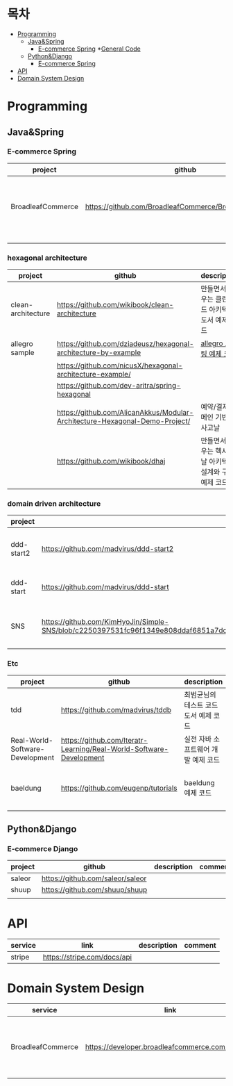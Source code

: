 # 목차
* [Programming](#Programming)
  *   [Java&Spring](#Java&Spring)
      *   [E-commerce Spring](#E-commerce-Spring)
      *[General Code](#General-Code)
  *   [Python&Django](#Python&Django)
      *   [E-commerce Spring](#E-commerce-Django)
* [API](#API)
* [Domain System Design](#Domain-System-Design)

# Programming 
## Java&Spring
### E-commerce Spring
| project | github | description | comment |
|---------|--------|-----|-----|
|BroadleafCommerce         |https://github.com/BroadleafCommerce/BroadleafCommerce        |   -  |e-commerce 구현할 때 네이밍, 구조 등을 참고하기 유용|
|         |        |     ||
|         |        |     ||

### hexagonal architecture
| project | github | description | comment|
|---------|--------|-----|-----|
|clean-architecture        |https://github.com/wikibook/clean-architecture     |만들면서 배우는 클린 코드 아키텍처 도서 예제 코드|헥사고날 템플릿 잡을 때 유용|
|allegro sample |https://github.com/dziadeusz/hexagonal-architecture-by-example|[allegro 포스팅 예제 코드](https://blog.allegro.tech/2020/05/hexagonal-architecture-by-example.html)|
||https://github.com/nicusX/hexagonal-architecture-example/||카프카포함|
||https://github.com/dev-aritra/spring-hexagonal|||
||https://github.com/AlicanAkkus/Modular-Architecture-Hexagonal-Demo-Project/|예약/결제 도메인 기반 헥사고날 |클린아키텍처 레포 기반 코드|
||https://github.com/wikibook/dhaj|만들면서 배우는 헥사고날 아키텍처 설계와 구현 예제 코드|예제 도메인이 네트워크여서 눈에는 잘 안들어옴|




### domain driven architecture
| project | github | description | comment|
|---------|--------|-----|-----|
|ddd-start2         |https://github.com/madvirus/ddd-start2          |최범균님의 ddd 최신 도서 예제 코드|command-query 패턴 감 익힐 때 유용|
|ddd-start         |        https://github.com/madvirus/ddd-start    |최범균님의 ddd 도서 예제 코드|ddd entity 구현할 때 유용|
|SNS|https://github.com/KimHyoJin/Simple-SNS/blob/c2250397531fc96f1349e808ddaf6851a7dce637/src/main/java/com/fast/campus/simplesns/controller/UserController.java|패스트캠퍼스 간단한 SNS 애플리케이션 예제 코드|엔티티<>도메인 모델 변환 로직 참고하기 유용|

### Etc
| project | github | description | comment|
|---------|--------|-----|-----|
|tdd      |https://github.com/madvirus/tddb     |최범균님의 테스트 코드 도서 예제 코드|junit tc 작성할 때 유용|
|Real-World-Software-Development|https://github.com/Iteratr-Learning/Real-World-Software-Development|실전 자바 소프트웨어 개발 예제 코드|-|
|baeldung|https://github.com/eugenp/tutorials|baeldung 예제 코드|일단 다운받아두고 코드 검색하기 유용|




## Python&Django
### E-commerce Django
| project | github | description |comment|
|---------|--------|-----|-----|
|saleor         |https://github.com/saleor/saleor        |     ||
|shuup         |https://github.com/shuup/shuup        |     ||
|         |        |     ||

# API 
| service | link | description |comment|
|---------|--------|-----|-----|
|  stripe       | https://stripe.com/docs/api       |     ||


# Domain System Design
| service | link | description |comment|
|---------|--------|-----|-----|
|  BroadleafCommerce       | https://developer.broadleafcommerce.com/services       | BroadleafCommerce 서비스 구현 설명    |e-commerce 도메인 지식 및 구현 방법을 파악하기 유용|
